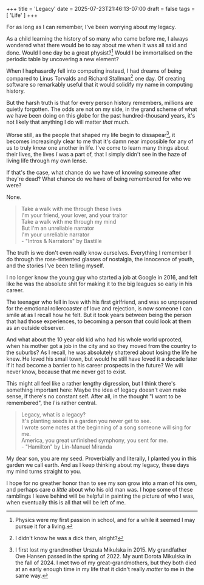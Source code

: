 +++
title = 'Legacy'
date = 2025-07-23T21:46:13-07:00
draft = false
tags = [
    'Life'
]
+++

For as long as I can remember, I've been worrying about my legacy.

As a child learning the history of so many who came before me, I always wondered what there would be to say about me when it was all said and done.
Would I one day be a great physist?[^1] Would I be immortalised on the periodic table by uncovering a new element?

When I haphasardly fell into computing instead, I had dreams of being compared to Linus Torvalds and Richard Stallman[^2] one day.
Of creating software so remarkably useful that it would solidify my name in computing history.

But the harsh truth is that for every person history remembers, millions are quietly forgotten. The odds are not on my side, in the grand scheme of what *we* have been doing on this globe for the past hundred-thousand years, it's not likely that anything I do will matter *that* much.

Worse still, as the people that shaped my life begin to dissapear[^3], it becomes increasingly clear to me that it's damn near impossible for any of us to truly *know* one another in life. I've come to learn many things about their lives, the lives *I* was a part of, that I simply didn't see in the haze of living life through my own lense.

If that's the case, what chance do we have of knowing someone after they're dead? What chance do we have of being remembered for who we were?

None.

> Take a walk with me through these lives  
> I'm your friend, your lover, and your traitor  
> Take a walk with me through my mind  
> But I'm an unreliable narrator  
> I'm your unreliable narrator  
> \- "Intros & Narrators" by Bastille

The truth is we don't even really know ourselves. Everything I remember I do through the rose-tintented glasses of nostalgia, the innocence of youth, and the stories I've been telling myself.

I no longer know the young guy who started a job at Google in 2016, and felt like he was the absolute shit for making it to the big leagues so early in his career.

The teenager who fell in love with his first girlfriend, and was so unprepared for the emotional rollercoaster of love and rejection, is now someone I can smile at as I recall how he felt. But it took years between being the person that had those experiences, to becoming a person that could look at them as an outside observer.

And what about the 10 year old kid who had his whole world uprooted, when his mother got a job in the city and so they moved from the country to the suburbs? As I recall, he was absolutely shattered about losing the life he knew. He loved his small town, but would he still have loved it a decade later if it had become a barrier to his career prospects in the future? We will never know, because that me never got to exist.

This might all feel like a rather lengthy digression, but I think there's something important here: Maybe the idea of legacy doesn't even make sense, if there's no constant self. After all, in the thought "I want to be remembered", the *I* is rather central.

> Legacy, what is a legacy?  
> It's planting seeds in a garden you never get to see.  
> I wrote some notes at the beginning of a song someone will sing for me.  
> America, you great unfinished symphony, you sent for me.  
> \- "Hamilton" by Lin-Manuel Miranda

My dear son, you are my seed. Proverbially and literally, I planted you in this garden we call earth. And as I keep thinking about my legacy, these days my mind turns straight to you.

I hope for no greather honor than to see my son grow into a man of his own, and perhaps care *a little* about who his old man was. I hope some of these ramblings I leave behind will be helpful in painting the picture of who I was, when eventually this is all that will be left of me.

[^1]: Physics were my first passion in school, and for a while it seemed I may pursue it for a living.

[^2]: I didn't know he was a dick then, alright?

[^3]: I first lost my grandmother Urszula Mikulska in 2015. My grandfather Ove Hansen passed in the spring of 2022. My aunt Dorota Mikulska in the fall of 2024. I met two of my great-grandmothers, but they both died at an early enough time in my life that it didn't really *matter* to me in the same way.